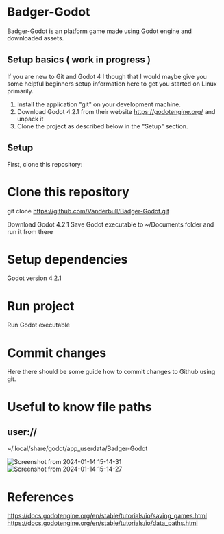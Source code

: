 # Badger-Godot
Badger-Godot is an platform game made using Godot engine and downloaded assets.

## Setup basics ( work in progress )
If you are new to Git and Godot 4 I though that I would maybe give you some helpful beginners setup information here
to get you started on Linux primarily.

1. Install the application "git" on your development machine.
2. Download Godot 4.2.1 from their website https://godotengine.org/ and unpack it
3. Clone the project as described below in the "Setup" section.

## Setup

First, clone this repository:

<!-- start:code block -->
# Clone this repository
git clone https://github.com/Vanderbull/Badger-Godot.git

Download Godot 4.2.1
Save Godot executable to ~/Documents folder and run it from there

# Setup dependencies
Godot version 4.2.1

# Run project

Run Godot executable

# Commit changes
Here there should be some guide how to commit changes to Github using git.

# Useful to know file paths
## user://
~/.local/share/godot/app_userdata/Badger-Godot

<!-- end:code block -->


![Screenshot from 2024-01-14 15-14-31](https://github.com/Vanderbull/Badger-Godot/assets/1743820/ca85a63b-29f3-4fcf-880d-5180b64a4bce)
![Screenshot from 2024-01-14 15-14-27](https://github.com/Vanderbull/Badger-Godot/assets/1743820/0a85be5b-139e-4f6f-a6a8-443bac7d7962)

# References
https://docs.godotengine.org/en/stable/tutorials/io/saving_games.html
https://docs.godotengine.org/en/stable/tutorials/io/data_paths.html
